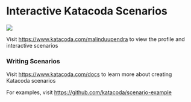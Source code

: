 # Interactive Katacoda Scenarios

[![](http://shields.katacoda.com/katacoda/malinduupendra/count.svg)](https://www.katacoda.com/malinduupendra "Get your profile on Katacoda.com")

Visit https://www.katacoda.com/malinduupendra to view the profile and interactive scenarios

### Writing Scenarios
Visit https://www.katacoda.com/docs to learn more about creating Katacoda scenarios

For examples, visit https://github.com/katacoda/scenario-example
